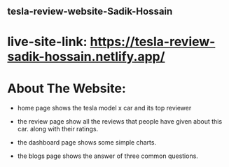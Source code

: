 ## tesla-review-website-Sadik-Hossain
# live-site-link: https://tesla-review-sadik-hossain.netlify.app/
# About The Website:
* home page shows the tesla model x car and its top reviewer 
* the review page show all the reviews that people have given about this car. along with their ratings.

* the dashboard page shows some simple charts.
* the blogs page shows the answer of three common questions. 
